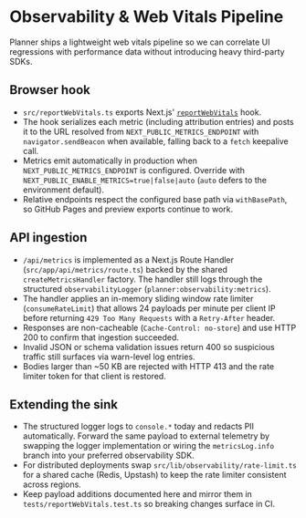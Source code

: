 # Observability & Web Vitals Pipeline

Planner ships a lightweight web vitals pipeline so we can correlate UI regressions with performance data without introducing heavy third-party SDKs.

## Browser hook

- `src/reportWebVitals.ts` exports Next.js' [`reportWebVitals`](https://nextjs.org/docs/app/building-your-application/optimizing/web-vitals) hook.
- The hook serializes each metric (including attribution entries) and posts it to the URL resolved from `NEXT_PUBLIC_METRICS_ENDPOINT` with `navigator.sendBeacon` when available, falling back to a `fetch` keepalive call.
- Metrics emit automatically in production when `NEXT_PUBLIC_METRICS_ENDPOINT` is configured. Override with `NEXT_PUBLIC_ENABLE_METRICS=true|false|auto` (`auto` defers to the environment default).
- Relative endpoints respect the configured base path via `withBasePath`, so GitHub Pages and preview exports continue to work.

## API ingestion

- `/api/metrics` is implemented as a Next.js Route Handler (`src/app/api/metrics/route.ts`) backed by the shared `createMetricsHandler` factory. The handler still logs through the structured `observabilityLogger` (`planner:observability:metrics`).
- The handler applies an in-memory sliding window rate limiter (`consumeRateLimit`) that allows 24 payloads per minute per client IP before returning `429 Too Many Requests` with a `Retry-After` header.
- Responses are non-cacheable (`Cache-Control: no-store`) and use HTTP 200 to confirm that ingestion succeeded.
- Invalid JSON or schema validation issues return 400 so suspicious traffic still surfaces via warn-level log entries.
- Bodies larger than ~50 KB are rejected with HTTP 413 and the rate limiter token for that client is restored.

## Extending the sink

- The structured logger logs to `console.*` today and redacts PII automatically. Forward the same payload to external telemetry by swapping the logger implementation or wiring the `metricsLog.info` branch into your preferred observability SDK.
- For distributed deployments swap `src/lib/observability/rate-limit.ts` for a shared cache (Redis, Upstash) to keep the rate limiter consistent across regions.
- Keep payload additions documented here and mirror them in `tests/reportWebVitals.test.ts` so breaking changes surface in CI.

